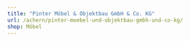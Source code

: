 ```yaml
---
title: "Pinter Möbel & Objektbau GmbH & Co. KG"
url: /achern/pinter-moebel-und-objektbau-gmbh-und-co-kg/
shop: Möbel
---
```


